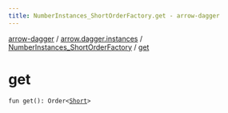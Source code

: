 ```yaml
---
title: NumberInstances_ShortOrderFactory.get - arrow-dagger
---
```


[arrow-dagger](../../index.html) / [arrow.dagger.instances](../index.html) / [NumberInstances_ShortOrderFactory](index.html) / [get](./get.html)

# get

`fun get(): Order<`[`Short`](https://kotlinlang.org/api/latest/jvm/stdlib/kotlin/-short/index.html)`>`